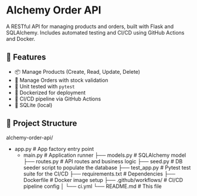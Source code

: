 # Alchemy Order API
A RESTful API for managing products and orders, built with Flask and SQLAlchemy. Includes automated testing and CI/CD using GitHub Actions and Docker.

## 🚀 Features

- 📦 Manage Products (Create, Read, Update, Delete)
- 🛒 Manage Orders with stock validation
- 🧪 Unit tested with `pytest`
- 🐳 Dockerized for deployment
- 🔄 CI/CD pipeline via GitHub Actions
- 💾 SQLite (local)

## 📂 Project Structure

alchemy-order-api/
  - app.py # App factory entry point
    - main.py # Application runner
├── models.py # SQLAlchemy model
├── routes.py # API routes and business logic
├── seed.py # DB seeder script to populate the database
├── test_app.py # Pytest test suite for the CI/CD
├── requirements.txt # Dependencies
├── Dockerfile # Docker image setup
├── .github/workflows/ # CI/CD pipeline config
│ └── ci.yml
└── README.md # This file



